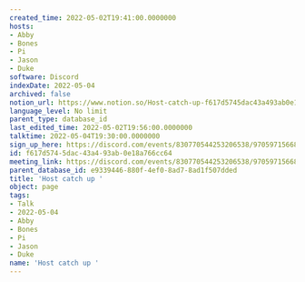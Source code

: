```yaml
---
created_time: 2022-05-02T19:41:00.0000000
hosts:
- Abby
- Bones
- Pi
- Jason
- Duke
software: Discord
indexDate: 2022-05-04
archived: false
notion_url: https://www.notion.so/Host-catch-up-f617d5745dac43a493ab0e18a766cc64
language_level: No limit
parent_type: database_id
last_edited_time: 2022-05-02T19:56:00.0000000
talktime: 2022-05-04T19:30:00.0000000
sign_up_here: https://discord.com/events/830770544253206538/970597156681568276
id: f617d574-5dac-43a4-93ab-0e18a766cc64
meeting_link: https://discord.com/events/830770544253206538/970597156681568276
parent_database_id: e9339446-880f-4ef0-8ad7-8ad1f507dded
title: 'Host catch up '
object: page
tags:
- Talk
- 2022-05-04
- Abby
- Bones
- Pi
- Jason
- Duke
name: 'Host catch up '
---
```





